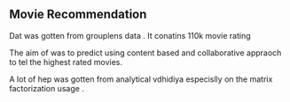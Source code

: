 ## Movie Recommendation 

Dat was gotten from grouplens data . It conatins 110k movie rating 

The aim of was to predict using content based and collaborative appraoch to tel the highest rated movies.

A lot of hep was gotten from analytical vdhidiya especislly on the matrix factorization usage . 
